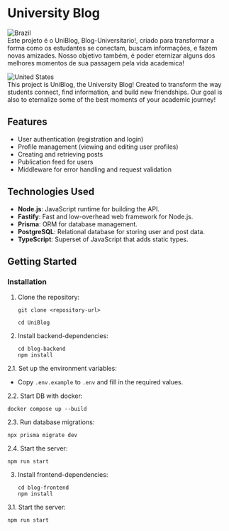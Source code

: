 # University Blog 
![Brazil](https://raw.githubusercontent.com/stevenrskelton/flag-icon/master/png/16/country-4x3/br.png "Brazil")</br>
Este projeto é o UniBlog, Blog-Universitario!, criado para transformar a forma como os estudantes se conectam, buscam informações, e fazem novas amizades. Nosso objetivo também, é poder eternizar alguns dos melhores momentos de sua passagem pela vida academica!

![United States](https://raw.githubusercontent.com/stevenrskelton/flag-icon/master/png/16/country-4x3/us.png "United States")</br>
This project is UniBlog, the University Blog! Created to transform the way students connect, find information, and build new friendships. Our goal is also to eternalize some of the best moments of your academic journey!
## Features

- User authentication (registration and login)
- Profile management (viewing and editing user profiles)
- Creating and retrieving posts
- Publication feed for users
- Middleware for error handling and request validation

## Technologies Used

- **Node.js**: JavaScript runtime for building the API.
- **Fastify**: Fast and low-overhead web framework for Node.js.
- **Prisma**: ORM for database management.
- **PostgreSQL**: Relational database for storing user and post data.
- **TypeScript**: Superset of JavaScript that adds static types.

## Getting Started

### Installation

1. Clone the repository:
   ```
   git clone <repository-url>
   
   cd UniBlog
   ```

2. Install backend-dependencies:
   ```
   cd blog-backend
   npm install
   ```

2.1. Set up the environment variables:
   - Copy `.env.example` to `.env` and fill in the required values.

2.2. Start DB with docker:
   ```
   docker compose up --build
   ```

2.3. Run database migrations:
   ```
   npx prisma migrate dev
   ```

2.4. Start the server:
   ```
   npm run start
   ```
3. Install frontend-dependencies:
   ```
   cd blog-frontend
   npm install
   ```
3.1. Start the server:
   ```
   npm run start
   ```

